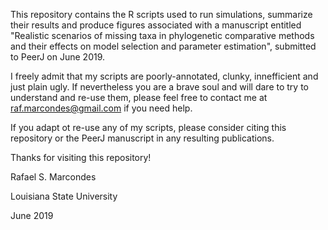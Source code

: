 This repository contains the R scripts used to run simulations, summarize their results and produce figures associated with a manuscript entitled "Realistic scenarios of missing taxa in phylogenetic comparative methods and their effects on model selection and parameter estimation", submitted to PeerJ on June 2019.

I freely admit that my scripts are poorly-annotated, clunky, innefficient and just plain ugly. If nevertheless you are a brave soul and will dare to try to understand and re-use them, please feel free to contact me at raf.marcondes@gmail.com if you need help.

If you adapt ot re-use any of my scripts, please consider citing this repository or the PeerJ manuscript in any resulting publications.

Thanks for visiting this repository!

Rafael S. Marcondes

Louisiana State University

June 2019
